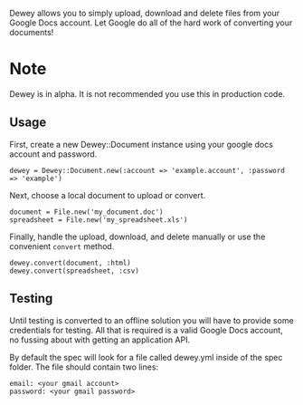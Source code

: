 Dewey allows you to simply upload, download and delete files from your Google
Docs account. Let Google do all of the hard work of converting your documents!

# Note

Dewey is in alpha. It is not recommended you use this in production code.

## Usage

First, create a new Dewey::Document instance using your google docs account and
password.

    dewey = Dewey::Document.new(:account => 'example.account', :password => 'example')

Next, choose a local document to upload or convert.

    document = File.new('my_document.doc')
    spreadsheet = File.new('my_spreadsheet.xls')

Finally, handle the upload, download, and delete manually or use the convenient
`convert` method.

    dewey.convert(document, :html)
    dewey.convert(spreadsheet, :csv)

## Testing

Until testing is converted to an offline solution you will have to provide some
credentials for testing. All that is required is a valid Google Docs account, no
fussing about with getting an application API.

By default the spec will look for a file called dewey.yml inside of the spec 
folder. The file should contain two lines:

    email: <your gmail account>
    password: <your gmail password>